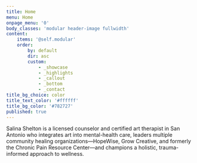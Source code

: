 ```yaml
---
title: Home
menu: Home
onpage_menu: '0'
body_classes: 'modular header-image fullwidth'
content:
    items: '@self.modular'
    order:
        by: default
        dir: asc
        custom:
            - _showcase
            - _highlights
            - _callout
            - _bottom
            - _contact
title_bg_choice: color
title_text_color: '#ffffff'
title_bg_color: '#782727'
published: true
---
```


Salina Shelton is a licensed counselor and certified art therapist in San Antonio who integrates art into mental-health care, leaders multiple community healing organizations—HopeWise, Grow Creative, and formerly the Chronic Pain Resource Center—and champions a holistic, trauma-informed approach to wellness.
